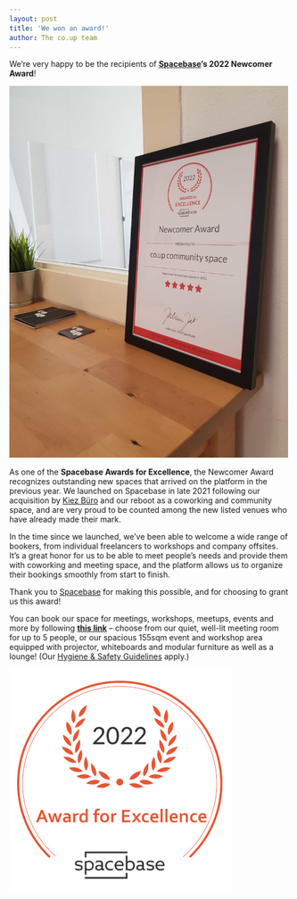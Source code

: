 ```yaml
---
layout: post
title: 'We won an award!'
author: The co.up team
---
```


We’re very happy to be the recipients of **[Spacebase](https://www.spacebase.com)’s 2022 Newcomer Award**!

<img src="/photos/015 spacebase_zertifikat 900px.jpg" alt="Framed certificate of co.up's Spacebase 2022 Newcomer Award placed next to the meeting room" width="500">

As one of the **Spacebase Awards for Excellence**, the Newcomer Award recognizes outstanding new spaces that arrived on the platform in the previous year. We launched on Spacebase in late 2021 following our acquisition by [Kiez Büro](http://kiez-buero.de) and our reboot as a coworking and community space, and are very proud to be counted among the new listed venues who have already made their mark.

In the time since we launched, we’ve been able to welcome a wide range of bookers, from individual freelancers to workshops and company offsites. It’s a great honor for us to be able to meet people’s needs and provide them with coworking and meeting space, and the platform allows us to organize their bookings smoothly from start to finish.

Thank you to [Spacebase](https://www.spacebase.com) for making this possible, and for choosing to grant us this award!

You can book our space for meetings, workshops, meetups, events and more by following **[this link](https://www.spacebase.com/en/berlin/coworking-space/)** – choose from our quiet, well-lit meeting room for up to 5 people, or our spacious 155sqm event and workshop area equipped with projector, whiteboards and modular furniture as well as a lounge! (Our [Hygiene & Safety Guidelines](https://co-up.de/hygiene-safety-guidelines/) apply.)

<a href="https://www.spacebase.com/en/berlin/coworking-space/"><img src="/photos/Badge_Award_for_Excellence 400px.jpg" alt="Coworking Space Berlin" width="400"></a>
